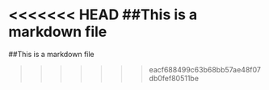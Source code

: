 <<<<<<< HEAD
##This is a markdown file
=======
##This is a markdown file
>>>>>>> eacf688499c63b68bb57ae48f07db0fef80511be
